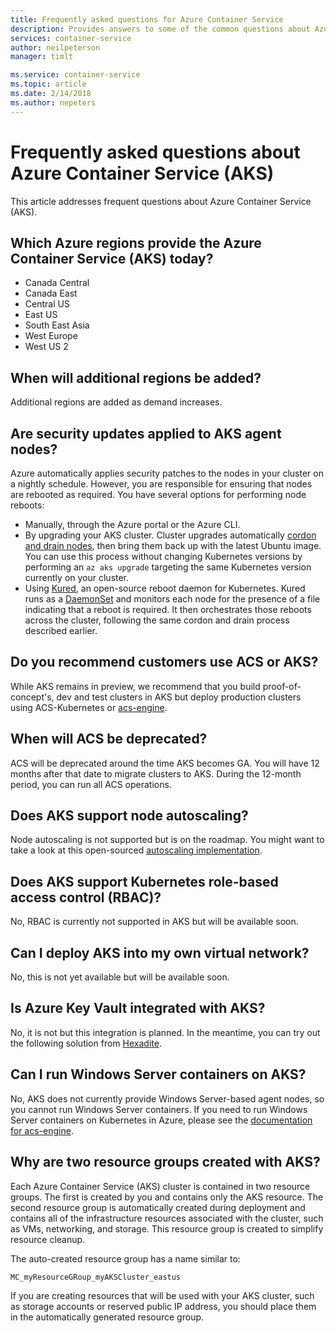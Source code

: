 ```yaml
---
title: Frequently asked questions for Azure Container Service
description: Provides answers to some of the common questions about Azure Container Service.
services: container-service
author: neilpeterson
manager: timlt

ms.service: container-service
ms.topic: article
ms.date: 2/14/2018
ms.author: nepeters
---
```


# Frequently asked questions about Azure Container Service (AKS)

This article addresses frequent questions about Azure Container Service (AKS).

## Which Azure regions provide the Azure Container Service (AKS) today?

- Canada Central 
- Canada East 
- Central US 
- East US 
- South East Asia 
- West Europe 
- West US 2 

## When will additional regions be added? 

Additional regions are added as demand increases.

## Are security updates applied to AKS agent nodes? 

Azure automatically applies security patches to the nodes in your cluster on a nightly schedule. However, you are responsible for ensuring that nodes are rebooted as required. You have several options for performing node reboots:

- Manually, through the Azure portal or the Azure CLI. 
- By upgrading your AKS cluster. Cluster upgrades automatically [cordon and drain nodes](https://kubernetes.io/docs/tasks/administer-cluster/safely-drain-node/), then bring them back up with the latest Ubuntu image. You can use this process without changing Kubernetes versions by performing an `az aks upgrade` targeting the same Kubernetes version currently on your cluster.
- Using [Kured](https://github.com/weaveworks/kured), an open-source reboot daemon for Kubernetes. Kured runs as a [DaemonSet](https://kubernetes.io/docs/concepts/workloads/controllers/daemonset/) and monitors each node for the presence of a file indicating that a reboot is required. It then orchestrates those reboots across the cluster, following the same cordon and drain process described earlier.

## Do you recommend customers use ACS or AKS? 

While AKS remains in preview, we recommend that you build proof-of-concept's, dev and test clusters in AKS but deploy production clusters using ACS-Kubernetes or [acs-engine](https://github.com/azure/acs-engine).  

## When will ACS be deprecated? 

ACS will be deprecated around the time AKS becomes GA. You will have 12 months after that date to migrate clusters to AKS. During the 12-month period, you can run all ACS operations.

## Does AKS support node autoscaling? 

Node autoscaling is not supported but is on the roadmap. You might want to take a look at this open-sourced [autoscaling implementation][auto-scaler].

## Does AKS support Kubernetes role-based access control (RBAC)?

No, RBAC is currently not supported in AKS but will be available soon.   

## Can I deploy AKS into my own virtual network?

No, this is not yet available but will be available soon.

## Is Azure Key Vault integrated with AKS? 

No, it is not but this integration is planned. In the meantime, you can try out the following solution from [Hexadite][hexadite]. 

## Can I run Windows Server containers on AKS?

No, AKS does not currently provide Windows Server-based agent nodes, so you cannot run Windows Server containers. If you need to run Windows Server containers on Kubernetes in Azure, please see the [documentation for acs-engine](https://github.com/Azure/acs-engine/blob/master/docs/kubernetes/windows.md).

## Why are two resource groups created with AKS? 

Each Azure Container Service (AKS) cluster is contained in two resource groups. The first is created by you and contains only the AKS resource. The second resource group is automatically created during deployment and contains all of the infrastructure resources associated with the cluster, such as VMs, networking, and storage. This resource group is created to simplify resource cleanup. 

The auto-created resource group has a name similar to:

```
MC_myResourceGRoup_myAKSCluster_eastus
```

If you are creating resources that will be used with your AKS cluster, such as storage accounts or reserved public IP address, you should place them in the automatically generated resource group.

<!-- LINKS - external -->
[auto-scaler]: https://github.com/kubernetes/autoscaler
[hexadite]: https://github.com/Hexadite/acs-keyvault-agent  